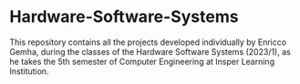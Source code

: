 # Hardware-Software-Systems
This repository contains all the projects developed individually by Enricco Gemha, during the classes of the Hardware Software Systems (2023/1), as he takes the 5th semester of Computer Engineering at Insper Learning Institution.
